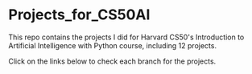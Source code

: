 # Projects_for_CS50AI  
This repo contains the projects I did for Harvard CS50's Introduction to Artificial Intelligence with Python course, including 12 projects.   
  
Click on the links below to check each branch for the projects.
